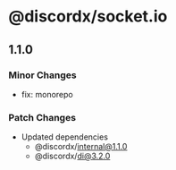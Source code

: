 # @discordx/socket.io

## 1.1.0

### Minor Changes

- fix: monorepo

### Patch Changes

- Updated dependencies
  - @discordx/internal@1.1.0
  - @discordx/di@3.2.0
